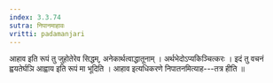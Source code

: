 ```yaml
---
index: 3.3.74
sutra: निपानमाहावः
vritti: padamanjari
---
```


 आहाव इति रूपं तु जुहोतेरेव सिद्धम्, अनेकार्थत्वाद्धातूनाम् । अर्थभेदोऽप्यकिञ्चित्करः । इदं तु वचनं ह्वयतेर्घञि आह्वाय इति रूपं मा भूदिति । आहाव इत्यधिकरणे निपातनमित्याह---तत्र हीति ॥
